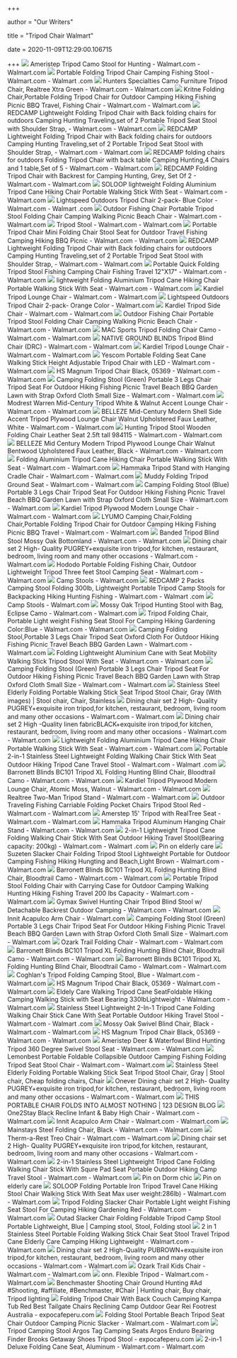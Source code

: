 +++
        
author = "Our Writers"
        
title = "Tripod Chair Walmart"
        
date = 2020-11-09T12:29:00.106715
        
+++
[ ![](https://i5.walmartimages.com/asr/dbe6f40f-2af2-41e1-a954-49abec627f9b_1.00d56baa4dec4cf44b4b84da8532a16d.jpeg?odnWidth=612&odnHeight=612&odnBg=ffffff)](https://i5.walmartimages.com/asr/dbe6f40f-2af2-41e1-a954-49abec627f9b_1.00d56baa4dec4cf44b4b84da8532a16d.jpeg?odnWidth=612&odnHeight=612&odnBg=ffffff) Ameristep Tripod Camo Stool for Hunting - Walmart.com - Walmart.com
[ ![](https://i5.walmartimages.com/asr/6b554a47-f101-4314-9119-daeb1a3c4bda_1.a16dc07052f9db373bc3bdba06dc47ed.jpeg?odnWidth=612&odnHeight=612&odnBg=ffffff)](https://i5.walmartimages.com/asr/6b554a47-f101-4314-9119-daeb1a3c4bda_1.a16dc07052f9db373bc3bdba06dc47ed.jpeg?odnWidth=612&odnHeight=612&odnBg=ffffff) Portable Folding Tripod Chair Camping Fishing Stool - Walmart.com - Walmart .com
[ ![](https://i5.walmartimages.com/asr/c99b0cb6-8b28-44b8-90b0-b9167533393a_1.2fb63dfb2a5743b2a0a10536bbde3b38.jpeg?odnWidth=612&odnHeight=612&odnBg=ffffff)](https://i5.walmartimages.com/asr/c99b0cb6-8b28-44b8-90b0-b9167533393a_1.2fb63dfb2a5743b2a0a10536bbde3b38.jpeg?odnWidth=612&odnHeight=612&odnBg=ffffff) Hunters Specialties Camo Furniture Tripod Chair, Realtree Xtra Green -  Walmart.com - Walmart.com
[ ![](https://i5.walmartimages.com/asr/c326b631-6117-434e-a4c6-a15c66bc72f3_1.e28f85beb85a0b2da3c5a7b5965ea4d1.jpeg?odnWidth=612&odnHeight=612&odnBg=ffffff)](https://i5.walmartimages.com/asr/c326b631-6117-434e-a4c6-a15c66bc72f3_1.e28f85beb85a0b2da3c5a7b5965ea4d1.jpeg?odnWidth=612&odnHeight=612&odnBg=ffffff) Kritne Folding Chair,Portable Folding Tripod Chair for Outdoor Camping  Hiking Fishing Picnic BBQ Travel, Fishing Chair - Walmart.com - Walmart.com
[ ![](https://i5.walmartimages.com/asr/65e9e293-b90f-4913-986f-801b33327ec7_1.f07576915f0363d00e004d366668a787.jpeg?odnWidth=612&odnHeight=612&odnBg=ffffff)](https://i5.walmartimages.com/asr/65e9e293-b90f-4913-986f-801b33327ec7_1.f07576915f0363d00e004d366668a787.jpeg?odnWidth=612&odnHeight=612&odnBg=ffffff) REDCAMP Lightweight Folding Tripod Chair with Back folding chairs for  outdoors Camping Hunting Traveling,set of 2 Portable Tripod Seat Stool with  Shoulder Strap, - Walmart.com - Walmart.com
[ ![](https://i5.walmartimages.com/asr/5ecc2465-a231-4f23-bd70-47658bccf525_1.15d938d4e8715e1e21f4a94965c6483f.jpeg?odnWidth=612&odnHeight=612&odnBg=ffffff)](https://i5.walmartimages.com/asr/5ecc2465-a231-4f23-bd70-47658bccf525_1.15d938d4e8715e1e21f4a94965c6483f.jpeg?odnWidth=612&odnHeight=612&odnBg=ffffff) REDCAMP Lightweight Folding Tripod Chair with Back folding chairs for  outdoors Camping Hunting Traveling,set of 2 Portable Tripod Seat Stool with  Shoulder Strap, - Walmart.com - Walmart.com
[ ![](https://i5.walmartimages.com/asr/e234a6fe-411c-4d4f-a5c1-3be1b6685cc2_1.69a9aec09400c0b40b52b7d2c85039d3.jpeg?odnWidth=612&odnHeight=612&odnBg=ffffff)](https://i5.walmartimages.com/asr/e234a6fe-411c-4d4f-a5c1-3be1b6685cc2_1.69a9aec09400c0b40b52b7d2c85039d3.jpeg?odnWidth=612&odnHeight=612&odnBg=ffffff) REDCAMP folding chairs for outdoors Folding Tripod Chair with back table  Camping Hunting,4 Chairs and 1 table,Set of 5 - Walmart.com - Walmart.com
[ ![](https://i5.walmartimages.com/asr/bb5df8db-b0f1-4819-9d6c-9094c0235b69_1.9ad73a29a7d8ecb8e91f592240cfaa45.jpeg)](https://i5.walmartimages.com/asr/bb5df8db-b0f1-4819-9d6c-9094c0235b69_1.9ad73a29a7d8ecb8e91f592240cfaa45.jpeg) REDCAMP Folding Tripod Chair with Backrest for Camping Hunting, Grey, Set  Of 2 - Walmart.com - Walmart.com
[ ![](https://i5.walmartimages.com/asr/b41102fd-0b9f-4ac1-8438-2c1fd725a12c_1.09644228db03713cb55f19dab738dc2a.jpeg?odnWidth=612&odnHeight=612&odnBg=ffffff)](https://i5.walmartimages.com/asr/b41102fd-0b9f-4ac1-8438-2c1fd725a12c_1.09644228db03713cb55f19dab738dc2a.jpeg?odnWidth=612&odnHeight=612&odnBg=ffffff) SOLOOP lightweight Folding Aluminium Tripod Cane Hiking Chair Portable  Walking Stick With Seat - Walmart.com - Walmart.com
[ ![](https://i5.walmartimages.com/asr/677e62ab-bb39-4a7c-8129-194981c6f20d_1.4207486aed248028fde47c4d2f57819e.jpeg?odnWidth=612&odnHeight=612&odnBg=ffffff)](https://i5.walmartimages.com/asr/677e62ab-bb39-4a7c-8129-194981c6f20d_1.4207486aed248028fde47c4d2f57819e.jpeg?odnWidth=612&odnHeight=612&odnBg=ffffff) Lightspeed Outdoors Tripod Chair 2-pack- Blue Color - Walmart.com - Walmart .com
[ ![](https://i5.walmartimages.com/asr/115793e5-85cb-4f62-81c5-8c5aae39f1b8.ad40dfc801a4e5804101d99c481bb823.jpeg?odnWidth=612&odnHeight=612&odnBg=ffffff)](https://i5.walmartimages.com/asr/115793e5-85cb-4f62-81c5-8c5aae39f1b8.ad40dfc801a4e5804101d99c481bb823.jpeg?odnWidth=612&odnHeight=612&odnBg=ffffff) Outdoor Fishing Chair Portable Tripod Stool Folding Chair Camping Walking  Picnic Beach Chair - Walmart.com - Walmart.com
[ ![](https://i5.walmartimages.com/asr/2dd0e9af-20ac-4c99-8975-307106fcb612_1.5594f97076f22fc2ada2c5806d5779ba.jpeg?odnWidth=612&odnHeight=612&odnBg=ffffff)](https://i5.walmartimages.com/asr/2dd0e9af-20ac-4c99-8975-307106fcb612_1.5594f97076f22fc2ada2c5806d5779ba.jpeg?odnWidth=612&odnHeight=612&odnBg=ffffff) Tripod Stool - Walmart.com - Walmart.com
[ ![](https://i5.walmartimages.com/asr/7b6c2b77-3d1e-45ce-b8cf-389482cb78ae_1.99180b0c7dba625c2ebb6eb3b516e744.jpeg?odnWidth=612&odnHeight=612&odnBg=ffffff)](https://i5.walmartimages.com/asr/7b6c2b77-3d1e-45ce-b8cf-389482cb78ae_1.99180b0c7dba625c2ebb6eb3b516e744.jpeg?odnWidth=612&odnHeight=612&odnBg=ffffff) Portable Tripod Chair Mini Folding Chair Stool Seat for Outdoor Travel  Fishing Camping Hiking BBQ Picnic - Walmart.com - Walmart.com
[ ![](https://i5.walmartimages.com/asr/75d876b6-80ab-47fd-a1dc-6fc6f20f0e71_1.a03bd7f20e038cdfa32ee826604b9c44.jpeg?odnWidth=612&odnHeight=612&odnBg=ffffff)](https://i5.walmartimages.com/asr/75d876b6-80ab-47fd-a1dc-6fc6f20f0e71_1.a03bd7f20e038cdfa32ee826604b9c44.jpeg?odnWidth=612&odnHeight=612&odnBg=ffffff) REDCAMP Lightweight Folding Tripod Chair with Back folding chairs for  outdoors Camping Hunting Traveling,set of 2 Portable Tripod Seat Stool with  Shoulder Strap, - Walmart.com - Walmart.com
[ ![](https://i5.walmartimages.com/asr/9d458487-1e7d-494d-9f91-addd53fab3f3.19e57c27589cd369243c9214d68526f7.jpeg?odnWidth=612&odnHeight=612&odnBg=ffffff)](https://i5.walmartimages.com/asr/9d458487-1e7d-494d-9f91-addd53fab3f3.19e57c27589cd369243c9214d68526f7.jpeg?odnWidth=612&odnHeight=612&odnBg=ffffff) Portable Quick Folding Tripod Stool Fishing Camping Chair Fishing Travel  12"X17" - Walmart.com - Walmart.com
[ ![](https://i5.walmartimages.com/asr/3ac6e728-1ae7-4547-9c0a-4645681e34f7_1.58b46037cebfe7e7ebc80b7769701cd2.jpeg?odnWidth=612&odnHeight=612&odnBg=ffffff)](https://i5.walmartimages.com/asr/3ac6e728-1ae7-4547-9c0a-4645681e34f7_1.58b46037cebfe7e7ebc80b7769701cd2.jpeg?odnWidth=612&odnHeight=612&odnBg=ffffff) lightweight Folding Aluminium Tripod Cane Hiking Chair Portable Walking  Stick With Seat - Walmart.com - Walmart.com
[ ![](https://i5.walmartimages.com/asr/ec5a00cc-83d9-47f9-b597-d53b0786ef77_1.6d0f15a35dc7179d662a1ad04cab16e2.jpeg?odnWidth=612&odnHeight=612&odnBg=ffffff)](https://i5.walmartimages.com/asr/ec5a00cc-83d9-47f9-b597-d53b0786ef77_1.6d0f15a35dc7179d662a1ad04cab16e2.jpeg?odnWidth=612&odnHeight=612&odnBg=ffffff) Kardiel Tripod Lounge Chair - Walmart.com - Walmart.com
[ ![](https://i5.walmartimages.com/asr/194cdeb2-0ad1-4a4e-a368-7ec6a5c62e09_1.77c37e9da694f4f31294569ba32f551b.jpeg?odnWidth=450&odnHeight=450&odnBg=ffffff)](https://i5.walmartimages.com/asr/194cdeb2-0ad1-4a4e-a368-7ec6a5c62e09_1.77c37e9da694f4f31294569ba32f551b.jpeg?odnWidth=450&odnHeight=450&odnBg=ffffff) Lightspeed Outdoors Tripod Chair 2-pack- Orange Color - Walmart.com
[ ![](https://i5.walmartimages.com/asr/194a9db4-c51e-4cd8-ad59-f0742963c41b_1.42a4bbc0b72af9524becfef223f00afe.jpeg?odnWidth=612&odnHeight=612&odnBg=ffffff)](https://i5.walmartimages.com/asr/194a9db4-c51e-4cd8-ad59-f0742963c41b_1.42a4bbc0b72af9524becfef223f00afe.jpeg?odnWidth=612&odnHeight=612&odnBg=ffffff) Kardiel Tripod Side Chair - Walmart.com - Walmart.com
[ ![](https://i5.walmartimages.com/asr/70030e20-3a20-46fc-85b6-8cb07369349a.87b1fed5b8c327dfd174bbda6427f901.jpeg?odnWidth=612&odnHeight=612&odnBg=ffffff)](https://i5.walmartimages.com/asr/70030e20-3a20-46fc-85b6-8cb07369349a.87b1fed5b8c327dfd174bbda6427f901.jpeg?odnWidth=612&odnHeight=612&odnBg=ffffff) Outdoor Fishing Chair Portable Tripod Stool Folding Chair Camping Walking  Picnic Beach Chair - Walmart.com - Walmart.com
[ ![](https://i5.walmartimages.com/asr/6f08cf17-f841-4401-ac83-93b39eff2fff_1.17771948aeafa55df9380842f0b40fea.png?odnWidth=612&odnHeight=612&odnBg=ffffff)](https://i5.walmartimages.com/asr/6f08cf17-f841-4401-ac83-93b39eff2fff_1.17771948aeafa55df9380842f0b40fea.png?odnWidth=612&odnHeight=612&odnBg=ffffff) MAC Sports Tripod Folding Chair Camo - Walmart.com - Walmart.com
[ ![](https://i5.walmartimages.com/asr/5e0ccf4d-beeb-4694-9154-f90cdc181648_1.64c6608eeda9367b6c6ef01195adf9bc.jpeg?odnWidth=612&odnHeight=612&odnBg=ffffff)](https://i5.walmartimages.com/asr/5e0ccf4d-beeb-4694-9154-f90cdc181648_1.64c6608eeda9367b6c6ef01195adf9bc.jpeg?odnWidth=612&odnHeight=612&odnBg=ffffff) NATIVE GROUND BLINDS Tripod Blind Chair (DRC) - Walmart.com - Walmart.com
[ ![](https://i5.walmartimages.com/asr/7f7c931c-ea9c-4906-bdde-220d8f53b3d4_1.d3b764e22d47435c9a3a5a85a18db5db.jpeg?odnWidth=612&odnHeight=612&odnBg=ffffff)](https://i5.walmartimages.com/asr/7f7c931c-ea9c-4906-bdde-220d8f53b3d4_1.d3b764e22d47435c9a3a5a85a18db5db.jpeg?odnWidth=612&odnHeight=612&odnBg=ffffff) Kardiel Tripod Lounge Chair - Walmart.com - Walmart.com
[ ![](https://i5.walmartimages.com/asr/0dedab85-e6dc-4d25-9e65-98ff2be7eb2d.1c2a2d5ebf8e4e587b9b918a76d17cde.jpeg?odnWidth=612&odnHeight=612&odnBg=ffffff)](https://i5.walmartimages.com/asr/0dedab85-e6dc-4d25-9e65-98ff2be7eb2d.1c2a2d5ebf8e4e587b9b918a76d17cde.jpeg?odnWidth=612&odnHeight=612&odnBg=ffffff) Yescom Portable Folding Seat Cane Walking Stick Height Adjustable Tripod  Chair with LED - Walmart.com - Walmart.com
[ ![](https://i5.walmartimages.com/asr/0b72bb38-6a55-42e1-a3e9-a821fea94c25_1.bc82ade3e97b3675cbd9624a2b7ae68b.jpeg?odnWidth=282&odnHeight=282&odnBg=ffffff)](https://i5.walmartimages.com/asr/0b72bb38-6a55-42e1-a3e9-a821fea94c25_1.bc82ade3e97b3675cbd9624a2b7ae68b.jpeg?odnWidth=282&odnHeight=282&odnBg=ffffff) HS Magnum Tripod Chair Black, 05369 - Walmart.com - Walmart.com
[ ![](https://i5.walmartimages.com/asr/566c5a6e-c5c8-4fcf-af04-33d89571a2bb_1.ceef392d4e1ecd6dcd063af66bf83cce.jpeg?odnWidth=282&odnHeight=282&odnBg=ffffff)](https://i5.walmartimages.com/asr/566c5a6e-c5c8-4fcf-af04-33d89571a2bb_1.ceef392d4e1ecd6dcd063af66bf83cce.jpeg?odnWidth=282&odnHeight=282&odnBg=ffffff) Camping Folding Stool (Green) Portable 3 Legs Chair Tripod Seat For Outdoor  Hiking Fishing Picnic Travel Beach BBQ Garden Lawn with Strap Oxford Cloth  Small Size - Walmart.com - Walmart.com
[ ![](https://i5.walmartimages.com/asr/55b2693d-2c80-41ae-a100-f2cb36e88161_1.a43946a31c2014c128110051078b2b36.jpeg)](https://i5.walmartimages.com/asr/55b2693d-2c80-41ae-a100-f2cb36e88161_1.a43946a31c2014c128110051078b2b36.jpeg) Modrest Warren Mid-Century Tripod White & Walnut Accent Lounge Chair -  Walmart.com - Walmart.com
[ ![](https://i5.walmartimages.com/asr/022622d7-a8ce-4991-abcb-74faff25e8a8.8a675868bcaf7662b1da4f81a675247b.jpeg)](https://i5.walmartimages.com/asr/022622d7-a8ce-4991-abcb-74faff25e8a8.8a675868bcaf7662b1da4f81a675247b.jpeg) BELLEZE Mid-Century Modern Shell Side Accent Tripod Plywood Lounge Chair  Walnut Upholstered Faux Leather, White - Walmart.com - Walmart.com
[ ![](https://i5.walmartimages.com/asr/799f2225-57ac-4eb9-9e4e-03d2003476fb_1.19f03873a459489d94b34df2480066c3.jpeg?odnWidth=612&odnHeight=612&odnBg=ffffff)](https://i5.walmartimages.com/asr/799f2225-57ac-4eb9-9e4e-03d2003476fb_1.19f03873a459489d94b34df2480066c3.jpeg?odnWidth=612&odnHeight=612&odnBg=ffffff) Hunting Tripod Stool Wooden Folding Chair Leather Seat 2.5ft tall 984115 -  Walmart.com - Walmart.com
[ ![](https://i5.walmartimages.com/asr/7d56ccfd-ec67-4d20-94e3-55c27ed3a39c.fa07d4330298a00ab98878c2a8f8e9fd.jpeg)](https://i5.walmartimages.com/asr/7d56ccfd-ec67-4d20-94e3-55c27ed3a39c.fa07d4330298a00ab98878c2a8f8e9fd.jpeg) BELLEZE Mid Century Modern Tripod Plywood Lounge Chair Walnut Bentwood  Upholstered Faux Leather, Black - Walmart.com - Walmart.com
[ ![](https://i5.walmartimages.com/asr/a4b87329-895f-40d9-a9d3-bbebd4a0b795_1.02d011d2d945274f542360bbd5c26ee2.jpeg?odnWidth=612&odnHeight=612&odnBg=ffffff)](https://i5.walmartimages.com/asr/a4b87329-895f-40d9-a9d3-bbebd4a0b795_1.02d011d2d945274f542360bbd5c26ee2.jpeg?odnWidth=612&odnHeight=612&odnBg=ffffff) Folding Aluminium Tripod Cane Hiking Chair Portable Walking Stick With Seat  - Walmart.com - Walmart.com
[ ![](https://i5.walmartimages.com/asr/5d79dbb1-5a52-4e18-ad34-9e4187d5ead5.85d48d5a490201c29cc79b5d34e84539.jpeg)](https://i5.walmartimages.com/asr/5d79dbb1-5a52-4e18-ad34-9e4187d5ead5.85d48d5a490201c29cc79b5d34e84539.jpeg) Hammaka Tripod Stand with Hanging Cradle Chair - Walmart.com - Walmart.com
[ ![](https://i5.walmartimages.com/asr/2936bb86-b479-4b41-a3fc-60e6f9a533bf_1.c5f0fd91e2ea3a3f69a19231776e9fb6.jpeg?odnWidth=612&odnHeight=612&odnBg=ffffff)](https://i5.walmartimages.com/asr/2936bb86-b479-4b41-a3fc-60e6f9a533bf_1.c5f0fd91e2ea3a3f69a19231776e9fb6.jpeg?odnWidth=612&odnHeight=612&odnBg=ffffff) Muddy Folding Tripod Ground Seat - Walmart.com - Walmart.com
[ ![](https://i5.walmartimages.com/asr/e5853c30-a574-4ceb-9b6e-9125aeee6e95_1.856a7fc147c7229b3faad0d67f10d7c5.jpeg?odnWidth=612&odnHeight=612&odnBg=ffffff)](https://i5.walmartimages.com/asr/e5853c30-a574-4ceb-9b6e-9125aeee6e95_1.856a7fc147c7229b3faad0d67f10d7c5.jpeg?odnWidth=612&odnHeight=612&odnBg=ffffff) Camping Folding Stool (Blue) Portable 3 Legs Chair Tripod Seat For Outdoor  Hiking Fishing Picnic Travel Beach BBQ Garden Lawn with Strap Oxford Cloth  Small Size - Walmart.com - Walmart.com
[ ![](https://i5.walmartimages.com/asr/9c6d4e79-9332-4eb6-aa5c-cac13009cb89_1.ff7f37a98179c1a9cacacb33ee418354.jpeg?odnWidth=612&odnHeight=612&odnBg=ffffff)](https://i5.walmartimages.com/asr/9c6d4e79-9332-4eb6-aa5c-cac13009cb89_1.ff7f37a98179c1a9cacacb33ee418354.jpeg?odnWidth=612&odnHeight=612&odnBg=ffffff) Kardiel Tripod Plywood Modern Lounge Chair - Walmart.com - Walmart.com
[ ![](https://i5.walmartimages.com/asr/785a3df9-38bc-43f8-9b0c-a51f90ac7068_1.4f1d483957c2619017cfd9ed2c4abcab.jpeg?odnWidth=282&odnHeight=282&odnBg=ffffff)](https://i5.walmartimages.com/asr/785a3df9-38bc-43f8-9b0c-a51f90ac7068_1.4f1d483957c2619017cfd9ed2c4abcab.jpeg?odnWidth=282&odnHeight=282&odnBg=ffffff) LYUMO Camping Chair,Folding Chair,Portable Folding Tripod Chair for Outdoor  Camping Hiking Fishing Picnic BBQ Travel - Walmart.com - Walmart.com
[ ![](https://i5.walmartimages.com/asr/57aaa6fd-838a-4b50-8ad5-8e2c07bc76b7_1.6ae133e0d23680af9a770fe83d96c0ff.jpeg?odnWidth=612&odnHeight=612&odnBg=ffffff)](https://i5.walmartimages.com/asr/57aaa6fd-838a-4b50-8ad5-8e2c07bc76b7_1.6ae133e0d23680af9a770fe83d96c0ff.jpeg?odnWidth=612&odnHeight=612&odnBg=ffffff) Banded Tripod Blind Stool Mossy Oak Bottomland - Walmart.com - Walmart.com
[ ![](https://i5.walmartimages.com/asr/9d3b7930-8a73-471e-8cf6-0079bba35a72.fffb611bad08ee4bce6a40b1b5be8b2c.jpeg)](https://i5.walmartimages.com/asr/9d3b7930-8a73-471e-8cf6-0079bba35a72.fffb611bad08ee4bce6a40b1b5be8b2c.jpeg) Dining chair set 2 High- Quality PUGREY+exquisite iron tripod,for  kitchen, restaurant, bedroom, living room and many other occasions - Walmart.com  - Walmart.com
[ ![](https://i5.walmartimages.com/asr/cb3c9214-6188-4600-be03-38ce87d19262.d82f3747cf00a45eb5e63f0401e5155c.jpeg?odnWidth=612&odnHeight=612&odnBg=ffffff)](https://i5.walmartimages.com/asr/cb3c9214-6188-4600-be03-38ce87d19262.d82f3747cf00a45eb5e63f0401e5155c.jpeg?odnWidth=612&odnHeight=612&odnBg=ffffff) Hododo Portable Folding Fishing Chair, Outdoor Lightweight Tripod Three  feet Stool Camping Seat - Walmart.com - Walmart.com
[ ![](https://i5.walmartimages.com/asr/954e2452-2146-4785-ab95-14dd35071efa_1.423ec756fc4ee155a4139f2fb3bd449c.jpeg)](https://i5.walmartimages.com/asr/954e2452-2146-4785-ab95-14dd35071efa_1.423ec756fc4ee155a4139f2fb3bd449c.jpeg) Camp Stools - Walmart.com
[ ![](https://i5.walmartimages.com/asr/bba2aa7c-36ac-4d8e-9335-b6ac158ac47a_1.18a6946597d5b42183fb6a15f72e4c61.jpeg?odnWidth=612&odnHeight=612&odnBg=ffffff)](https://i5.walmartimages.com/asr/bba2aa7c-36ac-4d8e-9335-b6ac158ac47a_1.18a6946597d5b42183fb6a15f72e4c61.jpeg?odnWidth=612&odnHeight=612&odnBg=ffffff) REDCAMP 2 Packs Camping Stool Folding 300lb, Lightweight Portable Tripod  Camp Stools for Backpacking Hiking Hunting Fishing - Walmart.com - Walmart .com
[ ![](https://i5.walmartimages.com/asr/9d4a9ec0-9e6b-4784-80e3-c1f049e1a36a_1.0042f27ffaa85820d191b9a0fe5eab55.jpeg)](https://i5.walmartimages.com/asr/9d4a9ec0-9e6b-4784-80e3-c1f049e1a36a_1.0042f27ffaa85820d191b9a0fe5eab55.jpeg) Camp Stools - Walmart.com
[ ![](https://i5.walmartimages.com/asr/a92bb52f-4762-4ab5-9597-7ddadee47456_3.434d6ed5062e2f59591e409a8169c5ed.png)](https://i5.walmartimages.com/asr/a92bb52f-4762-4ab5-9597-7ddadee47456_3.434d6ed5062e2f59591e409a8169c5ed.png) Mossy Oak Tripod Hunting Stool with Bag, Eclipse Camo - Walmart.com -  Walmart.com
[ ![](https://i5.walmartimages.com/asr/8a41851f-934f-449e-9f8d-8350fb5afae7_1.3a6e1d0f175dd042230ea1eb84cd673d.jpeg)](https://i5.walmartimages.com/asr/8a41851f-934f-449e-9f8d-8350fb5afae7_1.3a6e1d0f175dd042230ea1eb84cd673d.jpeg) Tripod Folding Chair, Portable Light weight Fishing Seat Stool For Camping  Hiking Gardening Color:Blue - Walmart.com - Walmart.com
[ ![](https://i5.walmartimages.com/asr/655fbfce-5b63-472a-a50e-9945a8ca219c.4209e28fcaf10a9be0b0dbe4628793d4.jpeg?odnWidth=612&odnHeight=612&odnBg=ffffff)](https://i5.walmartimages.com/asr/655fbfce-5b63-472a-a50e-9945a8ca219c.4209e28fcaf10a9be0b0dbe4628793d4.jpeg?odnWidth=612&odnHeight=612&odnBg=ffffff) Camping Folding Stool,Portable 3 Legs Chair Tripod Seat Oxford Cloth For  Outdoor Hiking Fishing Picnic Travel Beach BBQ Garden Lawn - Walmart.com -  Walmart.com
[ ![](https://i5.walmartimages.com/asr/f402962b-f6ba-40e8-96f2-6dbc2ccaef0c_1.5f812af6c7eb7d0416547d7e638c671b.jpeg?odnWidth=612&odnHeight=612&odnBg=ffffff)](https://i5.walmartimages.com/asr/f402962b-f6ba-40e8-96f2-6dbc2ccaef0c_1.5f812af6c7eb7d0416547d7e638c671b.jpeg?odnWidth=612&odnHeight=612&odnBg=ffffff) Folding Lightweight Aluminium Cane with Seat Mobility Walking Stick Tripod  Stool With Seat - Walmart.com - Walmart.com
[ ![](https://i5.walmartimages.com/asr/5bc4fca4-36e2-499c-8d71-fcba865437e9.a7b9bfe91adaf80eb9109e6e9a933bcf.jpeg?odnWidth=282&odnHeight=282&odnBg=ffffff)](https://i5.walmartimages.com/asr/5bc4fca4-36e2-499c-8d71-fcba865437e9.a7b9bfe91adaf80eb9109e6e9a933bcf.jpeg?odnWidth=282&odnHeight=282&odnBg=ffffff) Camping Folding Stool (Green) Portable 3 Legs Chair Tripod Seat For Outdoor  Hiking Fishing Picnic Travel Beach BBQ Garden Lawn with Strap Oxford Cloth  Small Size - Walmart.com - Walmart.com
[ ![](https://i.pinimg.com/originals/5b/d4/86/5bd486e5d22af89e65c08119738d86bb.jpg)](https://i.pinimg.com/originals/5b/d4/86/5bd486e5d22af89e65c08119738d86bb.jpg) Stainless Steel Elderly Folding Portable Walking Stick Seat Tripod Stool  Chair, Gray (With images) | Stool chair, Chair, Stainless
[ ![](https://i5.walmartimages.com/asr/da31f8ab-62c1-4a92-b991-497e989a6824.d8f2bf7b461e00d14b5c40b260f92d56.jpeg?odnWidth=612&odnHeight=612&odnBg=ffffff)](https://i5.walmartimages.com/asr/da31f8ab-62c1-4a92-b991-497e989a6824.d8f2bf7b461e00d14b5c40b260f92d56.jpeg?odnWidth=612&odnHeight=612&odnBg=ffffff) Dining chair set 2 High- Quality PUGREY+exquisite iron tripod,for  kitchen, restaurant, bedroom, living room and many other occasions - Walmart.com  - Walmart.com
[ ![](https://i5.walmartimages.com/asr/688acf50-9bd3-4a1e-b49e-0f897469798c.c9a174182f2fac005a075c2ab411c162.jpeg?odnWidth=612&odnHeight=612&odnBg=ffffff)](https://i5.walmartimages.com/asr/688acf50-9bd3-4a1e-b49e-0f897469798c.c9a174182f2fac005a075c2ab411c162.jpeg?odnWidth=612&odnHeight=612&odnBg=ffffff) Dining chair set 2 High -Quality linen fabricBLACK+exquisite iron tripod,for  kitchen, restaurant, bedroom, living room and many other occasions - Walmart.com  - Walmart.com
[ ![](https://i5.walmartimages.com/asr/886d00c3-18f9-4c08-917e-51b332807068_1.df6c6c698f0a75b4ff23071bbb02d837.jpeg?odnWidth=612&odnHeight=612&odnBg=ffffff)](https://i5.walmartimages.com/asr/886d00c3-18f9-4c08-917e-51b332807068_1.df6c6c698f0a75b4ff23071bbb02d837.jpeg?odnWidth=612&odnHeight=612&odnBg=ffffff) Lightweight Folding Aluminium Tripod Cane Hiking Chair Portable Walking  Stick With Seat - Walmart.com - Walmart.com
[ ![](https://i5.walmartimages.com/asr/ec815233-5753-4571-8c00-6c7d8d68d1d9_1.d7fe389bed818f80807fec4a06ab76fb.jpeg?odnWidth=612&odnHeight=612&odnBg=ffffff)](https://i5.walmartimages.com/asr/ec815233-5753-4571-8c00-6c7d8d68d1d9_1.d7fe389bed818f80807fec4a06ab76fb.jpeg?odnWidth=612&odnHeight=612&odnBg=ffffff) Portable 2-in-1 Stainless Steel Lightweight Folding Walking Chair Stick  With Seat Outdoor Hiking Tripod Cane Travel Stool - Walmart.com - Walmart .com
[ ![](https://i5.walmartimages.com/asr/94d32ed3-1112-4eb1-8cae-9abe8e838a57.aca3bba67e7b06f83d454815417a64f1.jpeg?odnWidth=282&odnHeight=282&odnBg=ffffff)](https://i5.walmartimages.com/asr/94d32ed3-1112-4eb1-8cae-9abe8e838a57.aca3bba67e7b06f83d454815417a64f1.jpeg?odnWidth=282&odnHeight=282&odnBg=ffffff) Barronett Blinds BC101 Tripod XL Folding Hunting Blind Chair, Bloodtrail  Camo - Walmart.com - Walmart.com
[ ![](https://i5.walmartimages.com/asr/30d50f52-f914-4af4-9939-48ae6bcf77b5_1.8215e01185e590567d5b8189ffb126f5.jpeg?odnWidth=612&odnHeight=612&odnBg=ffffff)](https://i5.walmartimages.com/asr/30d50f52-f914-4af4-9939-48ae6bcf77b5_1.8215e01185e590567d5b8189ffb126f5.jpeg?odnWidth=612&odnHeight=612&odnBg=ffffff) Kardiel Tripod Plywood Modern Lounge Chair, Atomic Moss, Walnut - Walmart.com  - Walmart.com
[ ![](https://i5.walmartimages.com/asr/20c6626d-2c03-4506-a91f-48a678583c28_2.227438702814111b15694e6937de78c7.jpeg)](https://i5.walmartimages.com/asr/20c6626d-2c03-4506-a91f-48a678583c28_2.227438702814111b15694e6937de78c7.jpeg) Realtree Two-Man Tripod Stand - Walmart.com - Walmart.com
[ ![](https://i5.walmartimages.com/asr/e7e91125-219b-4ac8-97bf-abd6173f2a8e_1.c76aa3d7c01b6b515fdad69ab7c66472.jpeg?odnWidth=612&odnHeight=612&odnBg=ffffff)](https://i5.walmartimages.com/asr/e7e91125-219b-4ac8-97bf-abd6173f2a8e_1.c76aa3d7c01b6b515fdad69ab7c66472.jpeg?odnWidth=612&odnHeight=612&odnBg=ffffff) Outdoor Traveling Fishing Carriable Folding Pocket Chairs Tripod Stool Red  - Walmart.com - Walmart.com
[ ![](https://i5.walmartimages.com/asr/7a7decee-ad09-438d-85cb-feef784e504a_1.14c91d7ba164f3df9ac126441167d7ea.jpeg)](https://i5.walmartimages.com/asr/7a7decee-ad09-438d-85cb-feef784e504a_1.14c91d7ba164f3df9ac126441167d7ea.jpeg) Amerstep 15' Tripod with RealTree Seat - Walmart.com - Walmart.com
[ ![](https://i5.walmartimages.com/asr/5d8460c1-a43f-46dd-9ae6-df0110b7e74f.f4fe7ef702bbdf3937bc4e01ec7b24f1.jpeg)](https://i5.walmartimages.com/asr/5d8460c1-a43f-46dd-9ae6-df0110b7e74f.f4fe7ef702bbdf3937bc4e01ec7b24f1.jpeg) Hammaka Tripod Aluminum Hanging Chair Stand - Walmart.com - Walmart.com
[ ![](https://i5.walmartimages.com/asr/5072d96e-1d86-4a6b-8d5c-91769c3d89f3_1.cb9afeaae1e6d4a0a4b21c7391b9f81a.jpeg?odnWidth=612&odnHeight=612&odnBg=ffffff)](https://i5.walmartimages.com/asr/5072d96e-1d86-4a6b-8d5c-91769c3d89f3_1.cb9afeaae1e6d4a0a4b21c7391b9f81a.jpeg?odnWidth=612&odnHeight=612&odnBg=ffffff) 2-in-1 Lightweight Tripod Cane Folding Walking Chair Stick With Seat  Outdoor Hiking Travel Stool(Bearing capacity: 200kg) - Walmart.com - Walmart .com
[ ![](https://i.pinimg.com/originals/0d/b5/7a/0db57acc4b0850e130d29a4b9d372be4.jpg)](https://i.pinimg.com/originals/0d/b5/7a/0db57acc4b0850e130d29a4b9d372be4.jpg) Pin on elderly care
[ ![](https://i5.walmartimages.com/asr/0640a805-d343-4cac-b9ce-27acc3bc9f42.627a35a18c63f317980333b2492e7bcc.jpeg?odnWidth=612&odnHeight=612&odnBg=ffffff)](https://i5.walmartimages.com/asr/0640a805-d343-4cac-b9ce-27acc3bc9f42.627a35a18c63f317980333b2492e7bcc.jpeg?odnWidth=612&odnHeight=612&odnBg=ffffff) Suzeten Slacker Chair Folding Tripod Stool Lightweight Portable for Outdoor  Camping Fishing Hiking Hungting and Beach,Light Brown - Walmart.com -  Walmart.com
[ ![](https://i5.walmartimages.com/asr/8bbfad6c-5870-4818-aeb4-201a8bcda647_1.10ae6512c0354aa949f5890c646fa9ab.jpeg)](https://i5.walmartimages.com/asr/8bbfad6c-5870-4818-aeb4-201a8bcda647_1.10ae6512c0354aa949f5890c646fa9ab.jpeg) Barronett Blinds BC101 Tripod XL Folding Hunting Blind Chair, Bloodtrail  Camo - Walmart.com - Walmart.com
[ ![](https://i5.walmartimages.com/asr/afa1ca90-8bac-47df-96f5-330643eeee89_1.6f7a94a4d4aafdfe19236bf43c56499c.jpeg?odnWidth=612&odnHeight=612&odnBg=ffffff)](https://i5.walmartimages.com/asr/afa1ca90-8bac-47df-96f5-330643eeee89_1.6f7a94a4d4aafdfe19236bf43c56499c.jpeg?odnWidth=612&odnHeight=612&odnBg=ffffff) Portable Tripod Stool Folding Chair with Carrying Case for Outdoor Camping  Walking Hunting Hiking Fishing Travel 200 lbs Capacity - Walmart.com -  Walmart.com
[ ![](https://i5.walmartimages.com/asr/87161b9e-bb9b-43ee-8adb-dd45a92dbe65.f7799902aab8ce60ed410c41240e0f57.jpeg?odnWidth=612&odnHeight=612&odnBg=ffffff)](https://i5.walmartimages.com/asr/87161b9e-bb9b-43ee-8adb-dd45a92dbe65.f7799902aab8ce60ed410c41240e0f57.jpeg?odnWidth=612&odnHeight=612&odnBg=ffffff) Gymax Swivel Hunting Chair Tripod Blind Stool w/ Detachable Backrest  Outdoor Camping - Walmart.com - Walmart.com
[ ![](https://i5.walmartimages.com/asr/31eb152f-b86e-4b70-bc81-9dbe504276f8_1.10174cc34358894fece763e56e3b03dc.jpeg?odnWidth=450&odnHeight=450&odnBg=ffffff)](https://i5.walmartimages.com/asr/31eb152f-b86e-4b70-bc81-9dbe504276f8_1.10174cc34358894fece763e56e3b03dc.jpeg?odnWidth=450&odnHeight=450&odnBg=ffffff) Innit Acapulco Arm Chair - Walmart.com
[ ![](https://i5.walmartimages.com/asr/213c140e-a3cc-4911-8bf3-00795e2bbbdc_1.be21c0e030db9f261062328d9262ce09.jpeg?odnWidth=282&odnHeight=282&odnBg=ffffff)](https://i5.walmartimages.com/asr/213c140e-a3cc-4911-8bf3-00795e2bbbdc_1.be21c0e030db9f261062328d9262ce09.jpeg?odnWidth=282&odnHeight=282&odnBg=ffffff) Camping Folding Stool (Green) Portable 3 Legs Chair Tripod Seat For Outdoor  Hiking Fishing Picnic Travel Beach BBQ Garden Lawn with Strap Oxford Cloth  Small Size - Walmart.com - Walmart.com
[ ![](https://i5.walmartimages.com/asr/915236dc-22a6-4ddc-b62c-1110ddc79c66_1.6ad4633a54d57707474826efe53f0ab7.jpeg?odnWidth=612&odnHeight=612&odnBg=ffffff)](https://i5.walmartimages.com/asr/915236dc-22a6-4ddc-b62c-1110ddc79c66_1.6ad4633a54d57707474826efe53f0ab7.jpeg?odnWidth=612&odnHeight=612&odnBg=ffffff) Ozark Trail Folding Chair - Walmart.com - Walmart.com
[ ![](https://i5.walmartimages.com/asr/a4be1408-9693-486d-a563-f8dbd1ce40f7.17ddacf359667bc86e36463e6bc9fb5d.jpeg?odnWidth=282&odnHeight=282&odnBg=ffffff)](https://i5.walmartimages.com/asr/a4be1408-9693-486d-a563-f8dbd1ce40f7.17ddacf359667bc86e36463e6bc9fb5d.jpeg?odnWidth=282&odnHeight=282&odnBg=ffffff) Barronett Blinds BC101 Tripod XL Folding Hunting Blind Chair, Bloodtrail  Camo - Walmart.com - Walmart.com
[ ![](https://i5.walmartimages.com/asr/3b9e68fe-b530-445b-879e-c83b106b269b_1.1b6c9306e0a2e5ee699d0db19e42afe7.jpeg)](https://i5.walmartimages.com/asr/3b9e68fe-b530-445b-879e-c83b106b269b_1.1b6c9306e0a2e5ee699d0db19e42afe7.jpeg) Barronett Blinds BC101 Tripod XL Folding Hunting Blind Chair, Bloodtrail  Camo - Walmart.com - Walmart.com
[ ![](https://i5.walmartimages.com/asr/ebe667b5-8594-461b-9c73-1c67893208a4_1.0ac94d8447f37ef9371ec5ab3670f390.jpeg?odnWidth=612&odnHeight=612&odnBg=ffffff)](https://i5.walmartimages.com/asr/ebe667b5-8594-461b-9c73-1c67893208a4_1.0ac94d8447f37ef9371ec5ab3670f390.jpeg?odnWidth=612&odnHeight=612&odnBg=ffffff) Coghlan's Tripod Folding Camping Stool, Blue - Walmart.com - Walmart.com
[ ![](https://i5.walmartimages.com/asr/3d91c385-ca11-4e80-a51a-f5ee01c78473_1.df9f38e9371c5d7f047957c8ced0fc38.jpeg?odnWidth=282&odnHeight=282&odnBg=ffffff)](https://i5.walmartimages.com/asr/3d91c385-ca11-4e80-a51a-f5ee01c78473_1.df9f38e9371c5d7f047957c8ced0fc38.jpeg?odnWidth=282&odnHeight=282&odnBg=ffffff) HS Magnum Tripod Chair Black, 05369 - Walmart.com - Walmart.com
[ ![](https://i5.walmartimages.com/asr/d06d55c9-19ea-49e8-82c3-8d7d28e38695.d1ff96e907e81fd973321a2459f70c2a.jpeg?odnWidth=612&odnHeight=612&odnBg=ffffff)](https://i5.walmartimages.com/asr/d06d55c9-19ea-49e8-82c3-8d7d28e38695.d1ff96e907e81fd973321a2459f70c2a.jpeg?odnWidth=612&odnHeight=612&odnBg=ffffff) Eldely Care Walking Tripod Cane SeatFoldable Hiking Camping Walking Stick  with Seat Bearing 330lbLightweight - Walmart.com - Walmart.com
[ ![](https://i5.walmartimages.com/asr/3f8af739-9c98-40fd-a2d3-05ea5b3ec884_1.932cd4d3a0593393e5453e1aa5cf23da.jpeg?odnWidth=282&odnHeight=282&odnBg=ffffff)](https://i5.walmartimages.com/asr/3f8af739-9c98-40fd-a2d3-05ea5b3ec884_1.932cd4d3a0593393e5453e1aa5cf23da.jpeg?odnWidth=282&odnHeight=282&odnBg=ffffff) Stainless Steel Lightweight 2-In-1 Tripod Cane Folding Walking Chair Stick  Cane With Seat Portable Outdoor Hiking Travel Stool - Walmart.com - Walmart .com
[ ![](https://i5.walmartimages.com/asr/3053caf4-2e24-4366-aa8d-04aefb325d07_2.0a7d32089f2301fbadb31a63469eff18.jpeg?odnWidth=612&odnHeight=612&odnBg=ffffff)](https://i5.walmartimages.com/asr/3053caf4-2e24-4366-aa8d-04aefb325d07_2.0a7d32089f2301fbadb31a63469eff18.jpeg?odnWidth=612&odnHeight=612&odnBg=ffffff) Mossy Oak Swivel Blind Chair, Black - Walmart.com - Walmart.com
[ ![](https://i5.walmartimages.com/asr/40296867-208f-47c3-9438-0ba086b1dcba_1.e5b09742d1b935c162559ddef7804069.jpeg?odnWidth=282&odnHeight=282&odnBg=ffffff)](https://i5.walmartimages.com/asr/40296867-208f-47c3-9438-0ba086b1dcba_1.e5b09742d1b935c162559ddef7804069.jpeg?odnWidth=282&odnHeight=282&odnBg=ffffff) HS Magnum Tripod Chair Black, 05369 - Walmart.com - Walmart.com
[ ![](https://i5.walmartimages.com/asr/29fe5a87-c2dd-4425-bb3c-15095b28ad77_1.3f6d5a92978ef5ece3eb36ba0c930c23.jpeg?odnWidth=282&odnHeight=282&odnBg=ffffff)](https://i5.walmartimages.com/asr/29fe5a87-c2dd-4425-bb3c-15095b28ad77_1.3f6d5a92978ef5ece3eb36ba0c930c23.jpeg?odnWidth=282&odnHeight=282&odnBg=ffffff) Ameristep Deer & Waterfowl Blind Hunting Tripod 360 Degree Swivel Stool Seat  - Walmart.com - Walmart.com
[ ![](https://i5.walmartimages.com/asr/431fa641-9230-4aa5-9038-d7c09df901de.32f21e31a87e91099865480b7e6b4e97.jpeg?odnWidth=612&odnHeight=612&odnBg=ffffff)](https://i5.walmartimages.com/asr/431fa641-9230-4aa5-9038-d7c09df901de.32f21e31a87e91099865480b7e6b4e97.jpeg?odnWidth=612&odnHeight=612&odnBg=ffffff) Lemonbest Portable Foldable Collapsible Outdoor Camping Fishing Folding Tripod  Seat Stool Chair - Walmart.com - Walmart.com
[ ![](https://i.pinimg.com/originals/71/d6/44/71d6449337bd383dcf9ab943e96a7818.jpg)](https://i.pinimg.com/originals/71/d6/44/71d6449337bd383dcf9ab943e96a7818.jpg) Stainless Steel Elderly Folding Portable Walking Stick Seat Tripod Stool  Chair, Gray | Stool chair, Cheap folding chairs, Chair
[ ![](https://i5.walmartimages.com/asr/53d34cb1-4190-4d4d-8f00-e68dd3c9be39.717b3a738e6581d6831831e41b3fd975.jpeg?odnWidth=612&odnHeight=612&odnBg=ffffff)](https://i5.walmartimages.com/asr/53d34cb1-4190-4d4d-8f00-e68dd3c9be39.717b3a738e6581d6831831e41b3fd975.jpeg?odnWidth=612&odnHeight=612&odnBg=ffffff) Onever Dining chair set 2 High- Quality PUGREY+exquisite iron tripod,for  kitchen, restaurant, bedroom, living room and many other occasions - Walmart.com  - Walmart.com
[ ![](https://blog-123-bucket.s3.amazonaws.com/wp-content/uploads/2020/01/13123541/123_design_blog_best_new_products_Chair-GIF-cropped-2-Gray-mesh-flattened-7.jpg)](https://blog-123-bucket.s3.amazonaws.com/wp-content/uploads/2020/01/13123541/123_design_blog_best_new_products_Chair-GIF-cropped-2-Gray-mesh-flattened-7.jpg) THIS PORTABLE CHAIR FOLDS INTO ALMOST NOTHING | 123 DESIGN BLOG
[ ![](https://i5.walmartimages.com/asr/e0a09fe5-a10c-4aa7-b388-dad76839f6f1_1.d3afbcaebd69ea900818ee5189ab4d58.jpeg?odnWidth=612&odnHeight=612&odnBg=ffffff)](https://i5.walmartimages.com/asr/e0a09fe5-a10c-4aa7-b388-dad76839f6f1_1.d3afbcaebd69ea900818ee5189ab4d58.jpeg?odnWidth=612&odnHeight=612&odnBg=ffffff) One2Stay Black Recline Infant & Baby High Chair - Walmart.com - Walmart.com
[ ![](https://i5.walmartimages.com/asr/65a5245d-61ba-411c-afde-0a31d93bb7ce_1.195658e4b6a9a65b2af738b76492620e.jpeg?odnWidth=612&odnHeight=612&odnBg=ffffff)](https://i5.walmartimages.com/asr/65a5245d-61ba-411c-afde-0a31d93bb7ce_1.195658e4b6a9a65b2af738b76492620e.jpeg?odnWidth=612&odnHeight=612&odnBg=ffffff) Innit Acapulco Arm Chair - Walmart.com - Walmart.com
[ ![](https://i5.walmartimages.com/asr/eed1a4e0-16ef-40d6-b8aa-3132f811e4f7_1.045f085b4a8fef23d2471fd08d83c2ac.jpeg?odnWidth=612&odnHeight=612&odnBg=ffffff)](https://i5.walmartimages.com/asr/eed1a4e0-16ef-40d6-b8aa-3132f811e4f7_1.045f085b4a8fef23d2471fd08d83c2ac.jpeg?odnWidth=612&odnHeight=612&odnBg=ffffff) Mainstays Steel Folding Chair, Black - Walmart.com - Walmart.com
[ ![](https://i5.walmartimages.com/asr/2d8233dd-e116-45b2-8d34-f3587e9f8fe7_1.75c3261f4bdf29e8f798668eb2606a04.jpeg?odnWidth=612&odnHeight=612&odnBg=ffffff)](https://i5.walmartimages.com/asr/2d8233dd-e116-45b2-8d34-f3587e9f8fe7_1.75c3261f4bdf29e8f798668eb2606a04.jpeg?odnWidth=612&odnHeight=612&odnBg=ffffff) Therm-a-Rest Treo Chair - Walmart.com - Walmart.com
[ ![](https://i5.walmartimages.com/asr/90de8317-dec7-473e-a100-6fd67e70e4aa_2.152fa6ab97e4d0a819cb45d80c365347.jpeg)](https://i5.walmartimages.com/asr/90de8317-dec7-473e-a100-6fd67e70e4aa_2.152fa6ab97e4d0a819cb45d80c365347.jpeg) Dining chair set 2 High- Quality PUGREY+exquisite iron tripod,for  kitchen, restaurant, bedroom, living room and many other occasions - Walmart.com  - Walmart.com
[ ![](https://i5.walmartimages.com/asr/19a6ab66-81ce-497e-83b1-63c2f43717da_1.b6db69cf341714b935c5231ca5ef672b.jpeg?odnWidth=612&odnHeight=612&odnBg=ffffff)](https://i5.walmartimages.com/asr/19a6ab66-81ce-497e-83b1-63c2f43717da_1.b6db69cf341714b935c5231ca5ef672b.jpeg?odnWidth=612&odnHeight=612&odnBg=ffffff) 2-in-1 Stainless Steel Lightweight Tripod Cane Folding Walking Chair Stick  With Squre Pad Seat Portable Outdoor Hiking Camp Travel Stool - Walmart.com  - Walmart.com
[ ![](https://i.pinimg.com/474x/af/13/d0/af13d0a98128b69be03e38ca8907a8e1.jpg)](https://i.pinimg.com/474x/af/13/d0/af13d0a98128b69be03e38ca8907a8e1.jpg) Pin on Dorm chic
[ ![](https://i.pinimg.com/originals/c2/f4/6a/c2f46a4125728f9f8ea1cc852cdf414f.jpg)](https://i.pinimg.com/originals/c2/f4/6a/c2f46a4125728f9f8ea1cc852cdf414f.jpg) Pin on elderly care
[ ![](https://i5.walmartimages.com/asr/51bf571b-c257-482b-9a59-05fdd2217b5e_1.475d91703b25c58964994b4d286d6cba.jpeg?odnWidth=612&odnHeight=612&odnBg=ffffff)](https://i5.walmartimages.com/asr/51bf571b-c257-482b-9a59-05fdd2217b5e_1.475d91703b25c58964994b4d286d6cba.jpeg?odnWidth=612&odnHeight=612&odnBg=ffffff) SOLOOP Folding Portable Iron Tripod Travel Cane Hiking Stool Chair Walking  Stick With Seat Max user weight:286lb) - Walmart.com - Walmart.com
[ ![](https://i5.walmartimages.com/asr/6dd2a7a8-cd13-4e93-b2ce-1407190bfb2a_2.c136cd8b5bc7d49c21998122e1371788.jpeg?odnWidth=175&odnHeight=175&odnBg=ffffff)](https://i5.walmartimages.com/asr/6dd2a7a8-cd13-4e93-b2ce-1407190bfb2a_2.c136cd8b5bc7d49c21998122e1371788.jpeg?odnWidth=175&odnHeight=175&odnBg=ffffff) Tripod Folding Slacker Chair Portable Light weight Fishing Seat Stool For  Camping Hiking Gardening Red - Walmart.com - Walmart.com
[ ![](https://i.pinimg.com/474x/ef/d1/29/efd129558a1f674c8773b9a26294c75b.jpg)](https://i.pinimg.com/474x/ef/d1/29/efd129558a1f674c8773b9a26294c75b.jpg) Outad Slacker Chair Folding Foldable Tripod Camp Stool Portable  Lightweight, Blue | Camping stool, Stool, Folding stool
[ ![](https://i5.walmartimages.com/asr/e2922cd3-ab19-4fd8-a3dd-834494f7f4f4_1.663d3094104ad228b7dd4a68e0263885.jpeg?odnWidth=612&odnHeight=612&odnBg=ffffff)](https://i5.walmartimages.com/asr/e2922cd3-ab19-4fd8-a3dd-834494f7f4f4_1.663d3094104ad228b7dd4a68e0263885.jpeg?odnWidth=612&odnHeight=612&odnBg=ffffff) 2 in 1 Stainless Steel Portable Folding Walking Stick Chair Seat Stool  Travel Tripod Cane Elderly Care Camping Hiking Lightweight - Walmart.com -  Walmart.com
[ ![](https://i5.walmartimages.com/asr/2e6bc4bd-bdec-482f-abc8-e6df6b6c6046.e018f1970f8806e3b6ae9063ecd31f0d.jpeg?odnWidth=612&odnHeight=612&odnBg=ffffff)](https://i5.walmartimages.com/asr/2e6bc4bd-bdec-482f-abc8-e6df6b6c6046.e018f1970f8806e3b6ae9063ecd31f0d.jpeg?odnWidth=612&odnHeight=612&odnBg=ffffff) Dining chair set 2 High-Quality PUBROWN+exquisite iron tripod,for  kitchen, restaurant, bedroom, living room and many other occasions - Walmart.com  - Walmart.com
[ ![](https://i5.walmartimages.com/asr/73c06cf2-df85-4778-a37c-c26a53a401b8_1.e7f0a3d8070281de298db90591cb4fd4.jpeg?odnWidth=612&odnHeight=612&odnBg=ffffff)](https://i5.walmartimages.com/asr/73c06cf2-df85-4778-a37c-c26a53a401b8_1.e7f0a3d8070281de298db90591cb4fd4.jpeg?odnWidth=612&odnHeight=612&odnBg=ffffff) Ozark Trail Kids Chair - Walmart.com - Walmart.com
[ ![](https://i5.walmartimages.com/asr/6247b0be-7f88-4e1c-bfdb-38c38539419d_1.1b26960d5c55359cb307f1dcb6fdfc7e.jpeg?odnWidth=612&odnHeight=612&odnBg=ffffff)](https://i5.walmartimages.com/asr/6247b0be-7f88-4e1c-bfdb-38c38539419d_1.1b26960d5c55359cb307f1dcb6fdfc7e.jpeg?odnWidth=612&odnHeight=612&odnBg=ffffff) onn. Flexible Tripod - Walmart.com - Walmart.com
[ ![](https://i.pinimg.com/originals/0a/7b/96/0a7b966ef1fc0fc260db680b985b895b.jpg)](https://i.pinimg.com/originals/0a/7b/96/0a7b966ef1fc0fc260db680b985b895b.jpg) Benchmaster Shooting Chair Ground Hunting #Ad #Shooting, #affiliate,  #Benchmaster, #Chair | Hunting chair, Buy chair, Tripod lighting
[ ![](https://www.expocafeperu.com/w/2019/12/folding-tripod-chair-with-back-folding-couch-camping-kampa-tub-chair-red-best-tailgate-chairs.jpg)](https://www.expocafeperu.com/w/2019/12/folding-tripod-chair-with-back-folding-couch-camping-kampa-tub-chair-red-best-tailgate-chairs.jpg) Folding Tripod Chair With Back Couch Camping Kampa Tub Red Best Tailgate  Chairs Reclining Camp Outdoor Gear Rei Footrest Australia - expocafeperu.com
[ ![](https://i5.walmartimages.com/asr/07bab558-af24-4a87-9c8b-1cf42b50bc94_1.73ac0ee5daef8f5dcd4ee49c6bf239e0.jpeg?odnWidth=612&odnHeight=612&odnBg=ffffff)](https://i5.walmartimages.com/asr/07bab558-af24-4a87-9c8b-1cf42b50bc94_1.73ac0ee5daef8f5dcd4ee49c6bf239e0.jpeg?odnWidth=612&odnHeight=612&odnBg=ffffff) Folding Stool Portable Beach Tripod Seat Chair Outdoor Camping Picnic  Slacker - Walmart.com - Walmart.com
[ ![](https://www.expocafeperu.com/w/2020/07/camping-seats-argos-chair-asda-folding-chairs-foldable-walmart-foam-pad-gel-bike-car-ideas-336x280.jpg)](https://www.expocafeperu.com/w/2020/07/camping-seats-argos-chair-asda-folding-chairs-foldable-walmart-foam-pad-gel-bike-car-ideas-336x280.jpg) Tripod Camping Stool Argos Tag Camping Seats Argos Enduro Bearing Finder  Brooks Getaway Shoes Tripod Stool - expocafeperu.com
[ ![](https://i5.walmartimages.com/asr/0bb6c902-5cb7-43b3-9481-270cbf339696_1.5206f96664029af6d00599d8acfc3cfc.jpeg?odnWidth=612&odnHeight=612&odnBg=ffffff)](https://i5.walmartimages.com/asr/0bb6c902-5cb7-43b3-9481-270cbf339696_1.5206f96664029af6d00599d8acfc3cfc.jpeg?odnWidth=612&odnHeight=612&odnBg=ffffff) 2-in-1 Deluxe Folding Cane Seat, Aluminum - Walmart.com - Walmart.com
